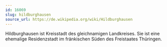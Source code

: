 ```yaml
---
id: 16069
slug: hildburghausen
source_url: https://de.wikipedia.org/wiki/Hildburghausen
---
```


Hildburghausen ist Kreisstadt des gleichnamigen Landkreises. Sie ist eine ehemalige Residenzstadt im fränkischen Süden des Freistaates Thüringen.
